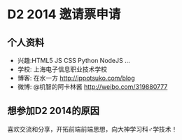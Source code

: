 # D2 2014 邀请票申请

## 个人资料

- 兴趣:HTML5 JS CSS Python NodeJS ...
- 学校: 上海电子信息职业技术学校
- 博客: 在水一方 http://ippotsuko.com/blog
- 微博: @机智的阿卡林酱 http://weibo.com/319880777


## 想参加D2 2014的原因

喜欢交流和分享，开拓前端前端思想，向大神学习科♂学技术！
